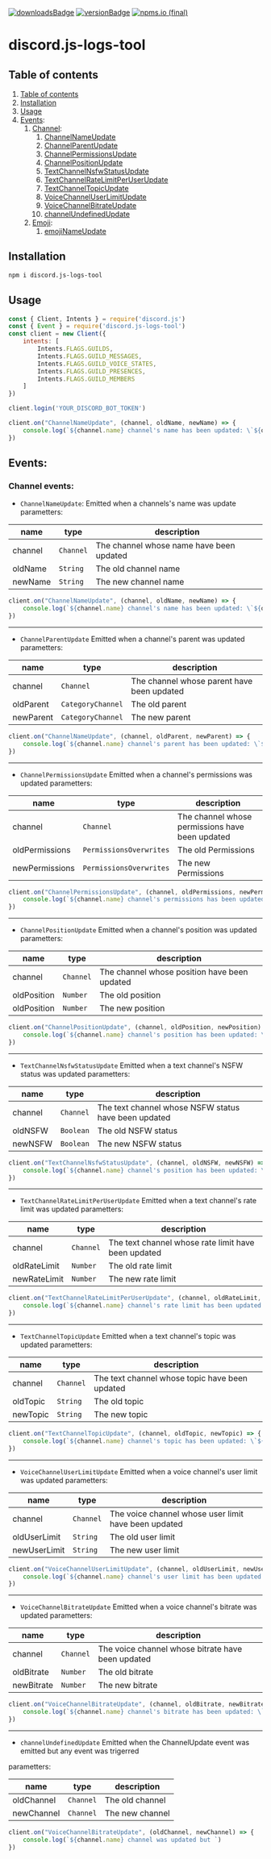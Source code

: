 [![downloadsBadge](https://img.shields.io/npm/dt/discord.js-logs-tool?style=for-the-badge)](https://npmjs.com/discord.js-logs-tool) [![versionBadge](https://img.shields.io/npm/v/discord.js-logs-tool?label=version&style=for-the-badge)](https://npmjs.com/discord.js-logs-tool) [![npms.io (final)](https://img.shields.io/npms-io/final-score/discord.js-logs-tool?label=npms%20version&style=for-the-badge)
](https://npmjs.com/discord.js-logs-tool)

# discord.js-logs-tool

## Table of contents
1. [Table of contents](#table-of-contents)
2. [Installation](#Installation)
3. [Usage](#Usage)
4. [Events](#Events):
	1. [Channel](#Channel):
		1. [ChannelNameUpdate](#ChannelNameUpdate)
		2. [ChannelParentUpdate](#ChannelParentUpdate)
		3. [ChannelPermissionsUpdate](#ChannelPermissionsUpdate)
		4. [ChannelPositionUpdate](#ChannelPositionUpdate)
		5. [TextChannelNsfwStatusUpdate](#TextChannelNsfwStatusUpdate)
		6. [TextChannelRateLimitPerUserUpdate](#TextChannelRateLimitPerUserUpdate)
		7. [TextChannelTopicUpdate](#TextChannelTopicUpdate)
		8. [VoiceChannelUserLimitUpdate](#VoiceChannelUserLimitUpdate)
		9. [VoiceChannelBitrateUpdate](#VoiceChannelBitrateUpdate)
		10. [channelUndefinedUpdate](#channelUndefinedUpdate)
    2. [Emoji](#emoji):
       1. [emojiNameUpdate](#emojiNameUpdate)  
## Installation
```bash
npm i discord.js-logs-tool
```
## Usage
```js
const { Client, Intents } = require('discord.js')
const { Event } = require('discord.js-logs-tool')
const client = new Client({
    intents: [
        Intents.FLAGS.GUILDS,
        Intents.FLAGS.GUILD_MESSAGES,
        Intents.FLAGS.GUILD_VOICE_STATES,
        Intents.FLAGS.GUILD_PRESENCES,
        Intents.FLAGS.GUILD_MEMBERS
    ]
})

client.login('YOUR_DISCORD_BOT_TOKEN')

client.on("ChannelNameUpdate", (channel, oldName, newName) => {
	console.log(`${channel.name} channel's name has been updated: \`${oldName}\` -> \`${newName}\``)
})
```
## Events:
### Channel events:
-	`ChannelNameUpdate`: Emitted when a channels's name was update
parametters:

| name    | type      | description                              |
| ------- | --------- | ---------------------------------------- |
| channel | `Channel` | The channel whose name have been updated |
| oldName | `String`  | The old channel name                     |
| newName | `String`  | The new channel name                     |

```js
client.on("ChannelNameUpdate", (channel, oldName, newName) => {
	console.log(`${channel.name} channel's name has been updated: \`${oldName}\` -> \`${newName}\``)
})
```
---
-	`ChannelParentUpdate` Emitted when a channel's parent was updated
parametters:

| name      | type              | description                                |
| --------- | ----------------- | ------------------------------------------ |
| channel   | `Channel`         | The channel whose parent have been updated |
| oldParent | `CategoryChannel` | The old parent                             |
| newParent | `CategoryChannel` | The new parent                             |

```js
client.on("ChannelNameUpdate", (channel, oldParent, newParent) => {
	console.log(`${channel.name} channel's parent has been updated: \`${oldParent.name}\` -> \`${newParent.name}\``)
})
```
---
-	`ChannelPermissionsUpdate` Emitted when a channel's permissions was updated
parametters:

| name           | type                    | description                                     |
| -------------- | ----------------------- | ----------------------------------------------- |
| channel        | `Channel`               | The channel whose permissions have been updated |
| oldPermissions | `PermissionsOverwrites` | The old Permissions                             |
| newPermissions | `PermissionsOverwrites` | The new Permissions                             |

```js
client.on("ChannelPermissionsUpdate", (channel, oldPermissions, newPermissions) => {
	console.log(`${channel.name} channel's permissions has been updated`)
})
```
---
-	`ChannelPositionUpdate` Emitted when a channel's position was updated
parametters:

| name        | type      | description                                  |
| ----------- | --------- | -------------------------------------------- |
| channel     | `Channel` | The channel whose position have been updated |
| oldPosition | `Number`  | The old position                             |
| oldPosition | `Number`  | The new position                             |

```js
client.on("ChannelPositionUpdate", (channel, oldPosition, newPosition) => {
	console.log(`${channel.name} channel's position has been updated: \`${oldPosition}\` -> \`${newPosition}\``)
})
```
---
-	`TextChannelNsfwStatusUpdate` Emitted when a text channel's NSFW status was updated
parametters:

| name    | type      | description                                          |
| ------- | --------- | ---------------------------------------------------- |
| channel | `Channel` | The text channel whose NSFW status have been updated |
| oldNSFW | `Boolean` | The old NSFW status                                  |
| newNSFW | `Boolean` | The new NSFW status                                  |

```js
client.on("TextChannelNsfwStatusUpdate", (channel, oldNSFW, newNSFW) => {
	console.log(`${channel.name} channel's position has been updated: \`${oldNSFW}\` -> \`${newNSFW}\``)
})
```
---
-	`TextChannelRateLimitPerUserUpdate` Emitted when a text channel's rate limit was updated
parametters:

| name         | type      | description                                         |
| ------------ | --------- | --------------------------------------------------- |
| channel      | `Channel` | The text channel whose rate limit have been updated |
| oldRateLimit | `Number`  | The old rate limit                                  |
| newRateLimit | `Number`  | The new rate limit                                  |

```js
client.on("TextChannelRateLimitPerUserUpdate", (channel, oldRateLimit, newRateLimit) => {
	console.log(`${channel.name} channel's rate limit has been updated: \`${oldRateLimit}\` -> \`${newRateLimit}\``)
})
```
---
-	`TextChannelTopicUpdate` Emitted when a text channel's topic was updated
parametters:

| name     | type      | description                                    |
| -------- | --------- | ---------------------------------------------- |
| channel  | `Channel` | The text channel whose topic have been updated |
| oldTopic | `String`  | The old topic                                  |
| newTopic | `String`  | The new topic                                  |

```js
client.on("TextChannelTopicUpdate", (channel, oldTopic, newTopic) => {
	console.log(`${channel.name} channel's topic has been updated: \`${oldTopic}\` -> \`${newTopic}\``)
})
```
---
-	`VoiceChannelUserLimitUpdate` Emitted when a voice channel's user limit was updated
parametters:

| name         | type      | description                                          |
| ------------ | --------- | ---------------------------------------------------- |
| channel      | `Channel` | The voice channel whose user limit have been updated |
| oldUserLimit | `String`  | The old user limit                                   |
| newUserLimit | `String`  | The new user limit                                   |

```js
client.on("VoiceChannelUserLimitUpdate", (channel, oldUserLimit, newUserLimit) => {
	console.log(`${channel.name} channel's user limit has been updated: \`${oldUserLimit}\` -> \`${newUserLimit}\``)
})
```
---
-	`VoiceChannelBitrateUpdate` Emitted when a voice channel's bitrate was updated
parametters:

| name       | type      | description                                       |
| ---------- | --------- | ------------------------------------------------- |
| channel    | `Channel` | The voice channel whose bitrate have been updated |
| oldBitrate | `Number`  | The old bitrate                                   |
| newBitrate | `Number`  | The new bitrate                                   |

```js
client.on("VoiceChannelBitrateUpdate", (channel, oldBitrate, newBitrate) => {
	console.log(`${channel.name} channel's bitrate has been updated: \`${oldBitrate}\` -> \`${newBitrate}\``)
})
```
---
-	`channelUndefinedUpdate` Emitted when the ChannelUpdate event was emitted but any event was trigerred

parametters:

| name       | type      | description     |
| ---------- | --------- | --------------- |
| oldChannel | `Channel` | The old channel |
| newChannel | `Channel` | The new channel |

```js
client.on("VoiceChannelBitrateUpdate", (oldChannel, newChannel) => {
	console.log(`${channel.name} channel was updated but `)
})
```




